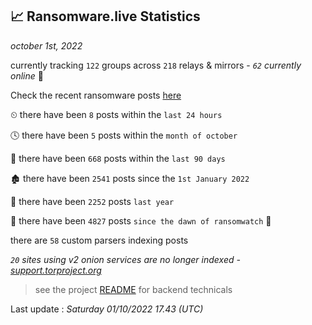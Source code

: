 
## 📈 Ransomware.live Statistics
_october 1st, 2022_

currently tracking `122` groups across `218` relays & mirrors - _`62` currently online_ 📡

Check the recent ransomware posts [here](https://www.ransomware.live/#/recentposts)


⏲ there have been `8` posts within the `last 24 hours`

🕓 there have been `5` posts within the `month of october`

📅 there have been `668` posts within the `last 90 days`

🏚 there have been `2541` posts since the `1st January 2022`

🚀 there have been `2252` posts `last year`

🦕 there have been `4827` posts `since the dawn of ransomwatch` 🐣

there are `58` custom parsers indexing posts

_`20` sites using v2 onion services are no longer indexed - [support.torproject.org](https://support.torproject.org/onionservices/v2-deprecation/)_

> see the project [README](https://github.com/jmousqueton/ransomwatch#readme) for backend technicals



Last update : _Saturday 01/10/2022 17.43 (UTC)_

